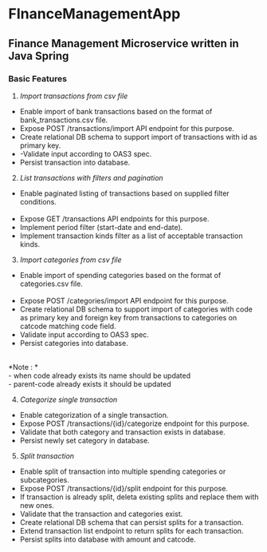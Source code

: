 # FInanceManagementApp

## Finance Management Microservice written in Java Spring

### Basic Features 
1.  _Import transactions from csv file_ <br/>
- Enable import of bank transactions based on the format of bank_transactions.csv file. <br/>
- Expose POST /transactions/import API endpoint for this purpose.<br/>
- Create relational DB schema to support import of transactions with id as primary key.<br/>
- -Validate input according to OAS3 spec.<br/>
- Persist transaction into database.<br/>

2.   _List transactions with filters and pagination_ <br/>
- Enable paginated listing of transactions based on supplied filter conditions.<br/><br/>
- Expose GET /transactions API endpoints for this purpose.<br/>
- Implement period filter (start-date and end-date).<br/>
- Implement transaction kinds filter as a list of acceptable transaction kinds.<br/>

3.  _Import categories from csv file_ <br/>
- Enable import of spending categories based on the format of categories.csv file.<br/><br/>
- Expose POST /categories/import API endpoint for this purpose.<br/>
- Create relational DB schema to support import of categories with code as primary key and foreign key from transactions to categories on catcode matching code field.<br/>
- Validate input according to OAS3 spec.<br/>
- Persist categories into database.<br/>
<br/>
*Note : * <br/>
- when code already exists its name should be updated<br/>
- parent-code already exists it should be updated<br/>

4.  _Categorize single transaction_ <br/>
- Enable categorization of a single transaction.<br/>
- Expose POST /transactions/{id}/categorize endpoint for this purpose.<br/>
- Validate that both category and transaction exists in database.<br/>
- Persist newly set category in database.<br/>

5. _Split transaction_ <br/>
- Enable split of transaction into multiple spending categories or subcategories.<br/>
- Expose POST /transactions/{id}/split endpoint for this purpose.<br/>
- If transaction is already split, deleta existing splits and replace them with new ones.<br/>
- Validate that the transaction and categories exist.<br/>
- Create relational DB schema that can persist splits for a transaction.<br/>
- Extend transaction list endpoint to return splits for each transaction.<br/>
- Persist splits into database with amount and catcode.

